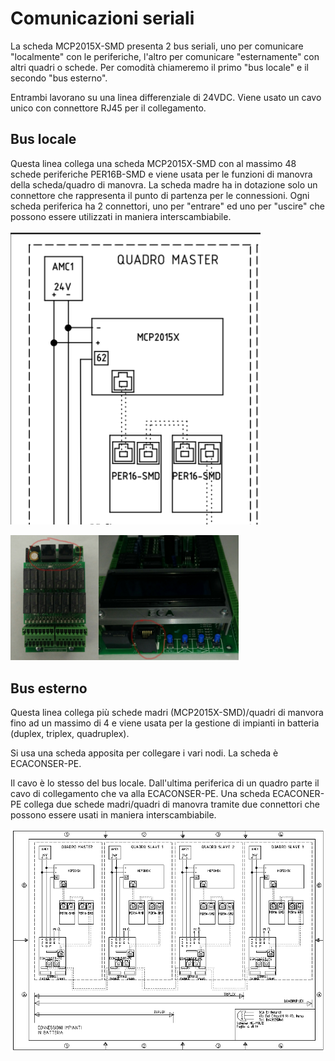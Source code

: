 # Comunicazioni seriali

La scheda MCP2015X-SMD presenta 2 bus seriali, uno per comunicare "localmente" con le periferiche,
l'altro per comunicare "esternamente" con altri quadri o schede. Per comodità chiameremo il primo "bus locale" e il secondo "bus esterno".

Entrambi lavorano su una linea differenziale di 24VDC.
Viene usato un cavo unico con connettore RJ45 per il collegamento.

## Bus locale

Questa linea collega una scheda MCP2015X-SMD con al massimo 48 schede periferiche PER16B-SMD e viene usata per le funzioni di manovra della scheda/quadro di manovra.
La scheda madre ha in dotazione solo un connettore che rappresenta il punto di partenza per le connessioni. Ogni scheda periferica ha 2 connettori, uno per "entrare" ed uno per "uscire" che possono essere utilizzati in maniera interscambiabile.

<img src="../../res/local-connection.png" style="width: 400px;">

<img src="../../res/perif-connectors.jpg" style="height: 200px;"><img src="../../res/mcpx-connector.jpg" style="height: 200px;">

## Bus esterno

Questa linea collega più schede madri (MCP2015X-SMD)/quadri di manvora fino ad un massimo di 4 e viene usata per la gestione di impianti in batteria (duplex, triplex, quadruplex).

Si usa una scheda apposita per collegare i vari nodi. La scheda è ECACONSER-PE.

Il cavo è lo stesso del bus locale. Dall'ultima periferica di un quadro parte il cavo di collegamento che va alla ECACONSER-PE. Una scheda ECACONER-PE collega due schede madri/quadri di manovra tramite due connettori che possono essere usati in maniera interscambiabile.

<img src="../../res/4-MC-POL12.png" style="width: 800px;">
